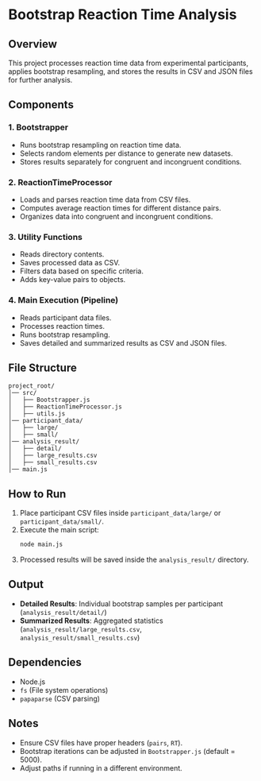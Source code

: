 # Bootstrap Reaction Time Analysis

## Overview
This project processes reaction time data from experimental participants, applies bootstrap resampling, and stores the results in CSV and JSON files for further analysis.

## Components

### 1. **Bootstrapper**
- Runs bootstrap resampling on reaction time data.
- Selects random elements per distance to generate new datasets.
- Stores results separately for congruent and incongruent conditions.

### 2. **ReactionTimeProcessor**
- Loads and parses reaction time data from CSV files.
- Computes average reaction times for different distance pairs.
- Organizes data into congruent and incongruent conditions.

### 3. **Utility Functions**
- Reads directory contents.
- Saves processed data as CSV.
- Filters data based on specific criteria.
- Adds key-value pairs to objects.

### 4. **Main Execution (Pipeline)**
- Reads participant data files.
- Processes reaction times.
- Runs bootstrap resampling.
- Saves detailed and summarized results as CSV and JSON files.

## File Structure
```
project_root/
│── src/
│   ├── Bootstrapper.js
│   ├── ReactionTimeProcessor.js
│   ├── utils.js
│── participant_data/
│   ├── large/
│   ├── small/
│── analysis_result/
│   ├── detail/
│   ├── large_results.csv
│   ├── small_results.csv
│── main.js
```

## How to Run
1. Place participant CSV files inside `participant_data/large/` or `participant_data/small/`.
2. Execute the main script:
   ```sh
   node main.js
   ```
3. Processed results will be saved inside the `analysis_result/` directory.

## Output
- **Detailed Results**: Individual bootstrap samples per participant (`analysis_result/detail/`)
- **Summarized Results**: Aggregated statistics (`analysis_result/large_results.csv`, `analysis_result/small_results.csv`)

## Dependencies
- Node.js
- `fs` (File system operations)
- `papaparse` (CSV parsing)

## Notes
- Ensure CSV files have proper headers (`pairs`, `RT`).
- Bootstrap iterations can be adjusted in `Bootstrapper.js` (default = 5000).
- Adjust paths if running in a different environment.

